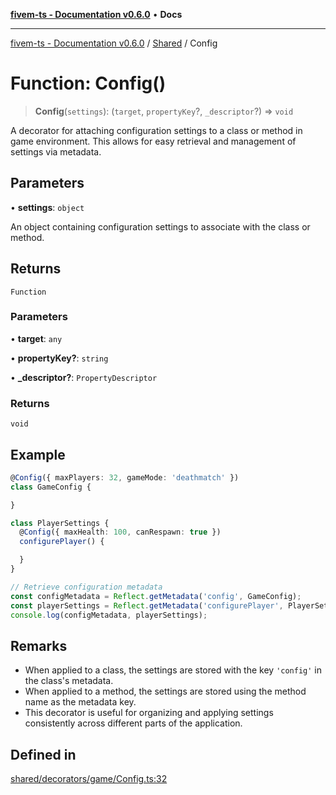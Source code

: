 [**fivem-ts - Documentation v0.6.0**](../../../README.md) • **Docs**

***

[fivem-ts - Documentation v0.6.0](../../../README.md) / [Shared](../README.md) / Config

# Function: Config()

> **Config**(`settings`): (`target`, `propertyKey`?, `_descriptor`?) => `void`

A decorator for attaching configuration settings to a class or method in game environment.
This allows for easy retrieval and management of settings via metadata.

## Parameters

• **settings**: `object`

An object containing configuration settings to associate with the class or method.

## Returns

`Function`

### Parameters

• **target**: `any`

• **propertyKey?**: `string`

• **\_descriptor?**: `PropertyDescriptor`

### Returns

`void`

## Example

```ts
@Config({ maxPlayers: 32, gameMode: 'deathmatch' })
class GameConfig {

}

class PlayerSettings {
  @Config({ maxHealth: 100, canRespawn: true })
  configurePlayer() {

  }
}

// Retrieve configuration metadata
const configMetadata = Reflect.getMetadata('config', GameConfig);
const playerSettings = Reflect.getMetadata('configurePlayer', PlayerSettings.prototype);
console.log(configMetadata, playerSettings);
```

## Remarks

- When applied to a class, the settings are stored with the key `'config'` in the class's metadata.
- When applied to a method, the settings are stored using the method name as the metadata key.
- This decorator is useful for organizing and applying settings consistently across different parts of the application.

## Defined in

[shared/decorators/game/Config.ts:32](https://github.com/Purpose-Dev/fivem-ts/blob/main/src/shared/decorators/game/Config.ts#L32)
